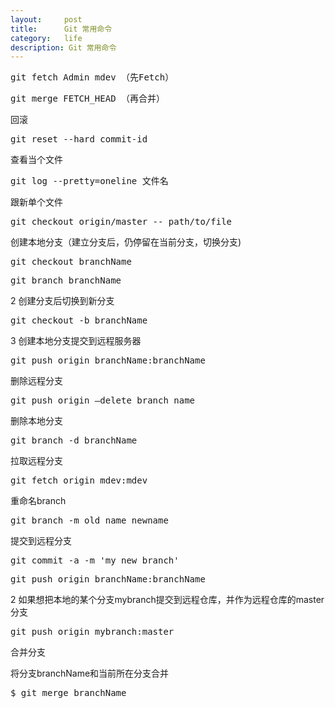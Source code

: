 ```yaml
---
layout:     post
title:      Git 常用命令
category:   life
description: Git 常用命令
---
```


<pre class="prettyprint">
git fetch Admin mdev （先Fetch）  
</pre>
<pre class="prettyprint">
git merge FETCH_HEAD （再合并）
</pre>
回滚
<pre class="prettyprint">
git reset --hard commit-id
</pre>
查看当个文件  
<pre class="prettyprint">
git log --pretty=oneline 文件名
</pre>
跟新单个文件  
<pre class="prettyprint">
git checkout origin/master -- path/to/file
</pre>

创建本地分支（建立分支后，仍停留在当前分支，切换分支)
<pre class="prettyprint">
git checkout branchName
</pre>
<pre class="prettyprint">
git branch branchName
</pre>
2 创建分支后切换到新分支

<pre class="prettyprint">
git checkout -b branchName
</pre>
3 创建本地分支提交到远程服务器  


<pre class="prettyprint">
git push origin branchName:branchName
</pre>
删除远程分支  
<pre class="prettyprint">
git push origin —delete branch_name
</pre>
删除本地分支  
<pre class="prettyprint">
git branch -d branchName
</pre>
拉取远程分支  
<pre class="prettyprint">
git fetch origin mdev:mdev
</pre>
重命名branch  
<pre class="prettyprint">
git branch -m old name newname
</pre>

提交到远程分支
<pre class="prettyprint">
git commit -a -m 'my new branch'
</pre>

<pre class="prettyprint">
git push origin branchName:branchName
</pre>
2 如果想把本地的某个分支mybranch提交到远程仓库，并作为远程仓库的master分支  
<pre class="prettyprint">
git push origin mybranch:master
</pre>
合并分支

将分支branchName和当前所在分支合并
<pre class="prettyprint">
$ git merge branchName
</pre>